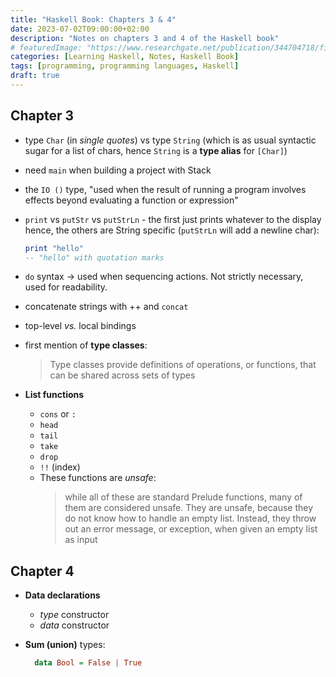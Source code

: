 ```yaml
---
title: "Haskell Book: Chapters 3 & 4"
date: 2023-07-02T09:00:00+02:00
description: "Notes on chapters 3 and 4 of the Haskell book"
# featuredImage: "https://www.researchgate.net/publication/344704718/figure/fig1/AS:947446209327104@1602900187484/Martin-Loef-type-theory.png"
categories: [Learning Haskell, Notes, Haskell Book]
tags: [programming, programming languages, Haskell]
draft: true
---
```


## Chapter 3

- type `Char` (in *single quotes*) vs type `String` (which is as usual syntactic sugar for a list of chars, hence `String` is a **type alias** for `[Char]`)
- need `main` when building a project with Stack
- the `IO ()` type, "used when the result of running a program involves effects beyond evaluating a function or expression"
- `print` vs `putStr` vs `putStrLn` - the first just prints whatever to the display hence, the others are String specific (`putStrLn` will add a newline char):

  ```haskell
  print "hello"
  -- "hello" with quotation marks
  ```

- `do` syntax -> used when sequencing actions. Not strictly necessary, used for readability.
- concatenate strings with ++ and `concat`
- top-level *vs.* local bindings
- first mention of **type classes**:
  > Type classes provide definitions of operations, or functions, that can be shared across sets of types
- **List functions**
  - `cons` or `:`
  - `head`
  - `tail`
  - `take`
  - `drop`
  - `!!` (index)
  - These functions are *unsafe*:
    > while all of these are standard Prelude functions, many of them are considered unsafe. They are unsafe, because they do not know how to handle an empty list. Instead, they throw out an error message, or exception, when given an empty list as input

## Chapter 4

- **Data declarations**
  - *type* constructor
  - *data* constructor
- **Sum (union)** types:

  ```haskell
    data Bool = False | True
  ```
